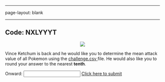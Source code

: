 ---
page-layout: blank
___

## Code: NXLYYYT 

<p align="center"> <img class="prof" src="https://merrickmath.github.io/MerrickMath.github.io-PokemonChallenge/trainer.png">   </p>

Vince Ketchum is back and he would like you to determine the mean attack value of all Pokemon using the <a href="https://merrickmath.github.io/MerrickMath.github.io-PokemonChallenge/challenge.csv" download> challenge.csv </a> file. He would also like you to round your answer to the nearest **tenth**.

Onward: <input id='password' type='text'  />
<a href="https://forms.gle/5o6GwJneTc9uVyZz7" onclick="javascript:return validatePass()">  Click here to submit  </a>
<script>
function validatePass(){
    if(document.getElementById('password').value == '77.9'){
        return true;
    }else{
        alert('wrong password!!');
        return false;
    }
}
</script>
